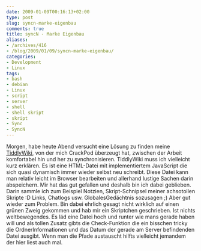 ```yaml
---
date: 2009-01-09T00:16:13+02:00
type: post
slug: syncn-marke-eigenbau
comments: true
title: syncN - Marke Eigenbau
aliases:
- /archives/416
- /blog/2009/01/09/syncn-marke-eigenbau/
categories:
- Development
- Linux
tags:
- bash
- debian
- Linux
- script
- server
- shell
- shell skript
- skript
- Sync
- SyncN
---
```


Morgen, habe heute Abend versucht eine Lösung zu finden meine
[TiddlyWiki](http://tiddlywiki.org), von der mich CrackPod überzeugt hat,
zwischen der Arbeit komfortabel hin und her zu synchronisieren. TiddlyWiki
muss ich vielleicht kurz erklären. Es ist eine HTML-Datei mit
implementiertem JavaScript die sich quasi dynamisch immer wieder selbst neu
schreibt. Diese Datei kann man relativ leicht im Browser bearbeiten und
allerhand lustige Sachen darin abspeichern. Mir hat das gut gefallen und
deshalb bin ich dabei geblieben. Darin sammle ich zum Beispiel Notzien,
Skript-Schnipsel meiner achsotollen Skripte :D Links, Chatlogs usw.
GlobalesGedächtnis sozusagen ;) Aber gut wieder zum Problem. Bin dabei
ehrlich gesagt nicht wirklich auf einen grünen Zweig gekommen und hab mir
ein Skriptchen geschrieben. Ist nichts weltbewegendes. Es läd eine Datei
hoch und runter wie mans gerade haben will und als tollen Zusatz gibts die
Check-Funktion die ein bisschen tricky die OrdnerInformationen und das
Datum der gerade am Server befindenden Datei ausgibt. Wenn man die Pfade
austauscht hilfts vielleicht jemandem der hier liest auch mal.
